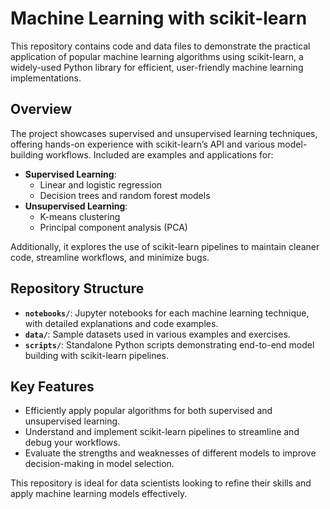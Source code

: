 # Machine Learning with scikit-learn

This repository contains code and data files to demonstrate the practical application of popular machine learning algorithms using scikit-learn, a widely-used Python library for efficient, user-friendly machine learning implementations.

## Overview

The project showcases supervised and unsupervised learning techniques, offering hands-on experience with scikit-learn’s API and various model-building workflows. Included are examples and applications for:

- **Supervised Learning**:
  - Linear and logistic regression
  - Decision trees and random forest models
- **Unsupervised Learning**:
  - K-means clustering
  - Principal component analysis (PCA)

Additionally, it explores the use of scikit-learn pipelines to maintain cleaner code, streamline workflows, and minimize bugs.

## Repository Structure

- **`notebooks/`**: Jupyter notebooks for each machine learning technique, with detailed explanations and code examples.
- **`data/`**: Sample datasets used in various examples and exercises.
- **`scripts/`**: Standalone Python scripts demonstrating end-to-end model building with scikit-learn pipelines.
  
## Key Features

- Efficiently apply popular algorithms for both supervised and unsupervised learning.
- Understand and implement scikit-learn pipelines to streamline and debug your workflows.
- Evaluate the strengths and weaknesses of different models to improve decision-making in model selection.

This repository is ideal for data scientists looking to refine their skills and apply machine learning models effectively.
